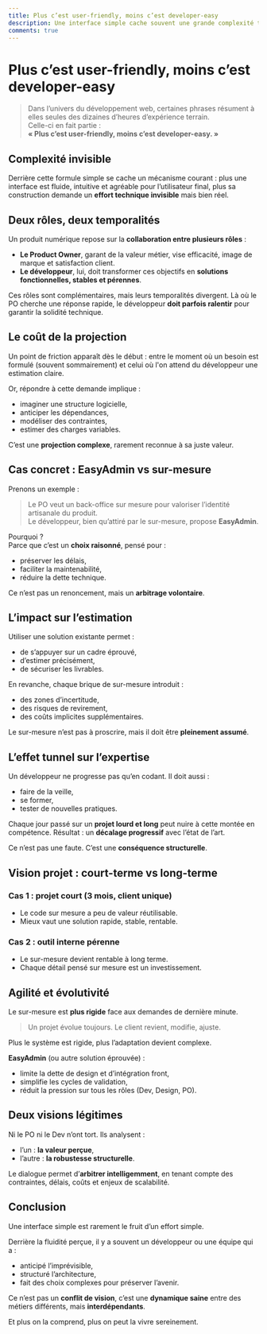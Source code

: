 ```yaml
---
title: Plus c’est user-friendly, moins c’est developer-easy
description: Une interface simple cache souvent une grande complexité technique. Éclairage sur les arbitrages entre UX et dette technique - Simon Chabrier.
comments: true
---
```


# Plus c’est user-friendly, moins c’est developer-easy

> Dans l’univers du développement web, certaines phrases résument à elles seules des dizaines d’heures d’expérience terrain.  
> Celle-ci en fait partie :  
> **« Plus c’est user-friendly, moins c’est developer-easy. »**

## Complexité invisible

Derrière cette formule simple se cache un mécanisme courant : plus une interface est fluide, intuitive et agréable pour l’utilisateur final, plus sa construction demande un **effort technique invisible** mais bien réel.

## Deux rôles, deux temporalités

Un produit numérique repose sur la **collaboration entre plusieurs rôles** :

- **Le Product Owner**, garant de la valeur métier, vise efficacité, image de marque et satisfaction client.
- **Le développeur**, lui, doit transformer ces objectifs en **solutions fonctionnelles, stables et pérennes**.

Ces rôles sont complémentaires, mais leurs temporalités divergent. Là où le PO cherche une réponse rapide, le développeur **doit parfois ralentir** pour garantir la solidité technique.

## Le coût de la projection

Un point de friction apparaît dès le début : entre le moment où un besoin est formulé (souvent sommairement) et celui où l'on attend du développeur une estimation claire.

Or, répondre à cette demande implique :

- imaginer une structure logicielle,
- anticiper les dépendances,
- modéliser des contraintes,
- estimer des charges variables.

C’est une **projection complexe**, rarement reconnue à sa juste valeur.

## Cas concret : EasyAdmin vs sur-mesure

Prenons un exemple :

> Le PO veut un back-office sur mesure pour valoriser l’identité artisanale du produit.  
> Le développeur, bien qu’attiré par le sur-mesure, propose **EasyAdmin**.

Pourquoi ?  
Parce que c’est un **choix raisonné**, pensé pour :

- préserver les délais,
- faciliter la maintenabilité,
- réduire la dette technique.

Ce n’est pas un renoncement, mais un **arbitrage volontaire**.

## L’impact sur l’estimation

Utiliser une solution existante permet :

- de s’appuyer sur un cadre éprouvé,
- d’estimer précisément,
- de sécuriser les livrables.

En revanche, chaque brique de sur-mesure introduit :

- des zones d’incertitude,
- des risques de revirement,
- des coûts implicites supplémentaires.

Le sur-mesure n’est pas à proscrire, mais il doit être **pleinement assumé**.

## L’effet tunnel sur l’expertise

Un développeur ne progresse pas qu’en codant. Il doit aussi :

- faire de la veille,
- se former,
- tester de nouvelles pratiques.

Chaque jour passé sur un **projet lourd et long** peut nuire à cette montée en compétence. Résultat : un **décalage progressif** avec l’état de l’art.

Ce n’est pas une faute. C’est une **conséquence structurelle**.

## Vision projet : court-terme vs long-terme

### Cas 1 : projet court (3 mois, client unique)

- Le code sur mesure a peu de valeur réutilisable.
- Mieux vaut une solution rapide, stable, rentable.

### Cas 2 : outil interne pérenne

- Le sur-mesure devient rentable à long terme.
- Chaque détail pensé sur mesure est un investissement.

## Agilité et évolutivité

Le sur-mesure est **plus rigide** face aux demandes de dernière minute.

> Un projet évolue toujours. Le client revient, modifie, ajuste.

Plus le système est rigide, plus l’adaptation devient complexe.

**EasyAdmin** (ou autre solution éprouvée) :

- limite la dette de design et d’intégration front,
- simplifie les cycles de validation,
- réduit la pression sur tous les rôles (Dev, Design, PO).

## Deux visions légitimes

Ni le PO ni le Dev n’ont tort. Ils analysent :

- l’un : **la valeur perçue**,
- l’autre : **la robustesse structurelle**.

Le dialogue permet d’**arbitrer intelligemment**, en tenant compte des contraintes, délais, coûts et enjeux de scalabilité.

## Conclusion

Une interface simple est rarement le fruit d’un effort simple.

Derrière la fluidité perçue, il y a souvent un développeur ou une équipe qui a :

- anticipé l’imprévisible,
- structuré l’architecture,
- fait des choix complexes pour préserver l’avenir.

Ce n’est pas un **conflit de vision**, c’est une **dynamique saine** entre des métiers différents, mais **interdépendants**.

Et plus on la comprend, plus on peut la vivre sereinement.


